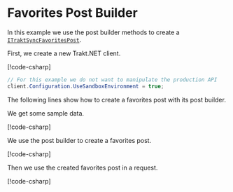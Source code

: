 # Favorites Post Builder

In this example we use the post builder methods to create a [`ITraktSyncFavoritesPost`](xref:TraktNet.Objects.Post.Syncs.Favorites.ITraktSyncFavoritesPost).

First, we create a new Trakt.NET client.

[!code-csharp[](../../../codesnippets/examples/auth/ClientSetup.cs)]

```csharp
// For this example we do not want to manipulate the production API
client.Configuration.UseSandboxEnvironment = true;
```

The following lines show how to create a favorites post with its post builder.

We get some sample data.

[!code-csharp[](../../../codesnippets/examples/parameters/postbuilder/FavoritesPostBuilder.cs#L12-L13)]

We use the post builder to create a favorites post.

[!code-csharp[](../../../codesnippets/examples/parameters/postbuilder/FavoritesPostBuilder.cs#L16-L19)]

Then we use the created favorites post in a request.

[!code-csharp[](../../../codesnippets/examples/parameters/postbuilder/FavoritesPostBuilder.cs#L23-L23)]

